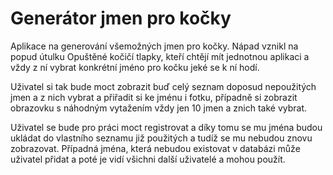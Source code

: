 # Generátor jmen pro kočky

Aplikace na generování všemožných jmen pro kočky. Nápad vznikl na popud útulku Opuštěné kočičí tlapky, kteří chtějí mít jednotnou aplikaci a vždy z ní vybrat konkrétní jméno pro kočku jeké se k ní hodí.

Uživatel si tak bude moct zobrazit buď celý seznam doposud nepoužitých jmen a z nich vybrat a přiřadit si ke jménu i fotku, případně si zobrazit obrazovku s náhodným vytažením vždy jen 10 jmen a znich také vybrat.

Uživatel se bude pro práci moct registrovat a díky tomu se mu jména budou ukládat do vlastního seznamu již použitých a tudíž se mu nebudou znovu zobrazovat. Případná jména, která nebudou existovat v databázi může uživatel přidat a poté je vidí všichni další uživatelé a mohou použít.